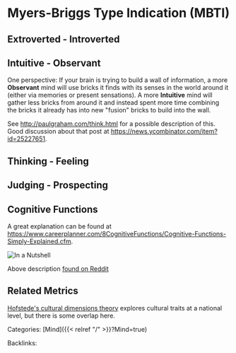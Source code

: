 # Myers-Briggs Type Indication (MBTI)

## Extroverted - Introverted

## Intuitive - Observant

One perspective: If your brain is trying to build a wall of information, a more
**Observant** mind will use bricks it finds with its senses in the world around
it (either via memories or present sensations).  A more **Intuitive** mind will
gather less bricks from around it and instead spent more time combining the bricks it already has into new "fusion" bricks to build into the wall.

See http://paulgraham.com/think.html for a possible description of this.
Good discussion about that post at https://news.ycombinator.com/item?id=25227651.

## Thinking - Feeling

## Judging - Prospecting

## Cognitive Functions

A great explanation can be found at
https://www.careerplanner.com/8CognitiveFunctions/Cognitive-Functions-Simply-Explained.cfm.

![In a Nutshell](/docs/mind/congitive-functions-nutshell.jpg)

Above description [found on
Reddit](https://www.reddit.com/r/mbti/comments/mjqz59/the_cognitive_functions_in_a_nutshell)

## Related Metrics

[Hofstede's cultural dimensions
theory](https://en.wikipedia.org/wiki/Hofstede%27s_cultural_dimensions_theory)
explores cultural traits at a national level, but there is some overlap here.










Categories: [Mind]({{< relref "/" >}}?Mind=true)

Backlinks: 